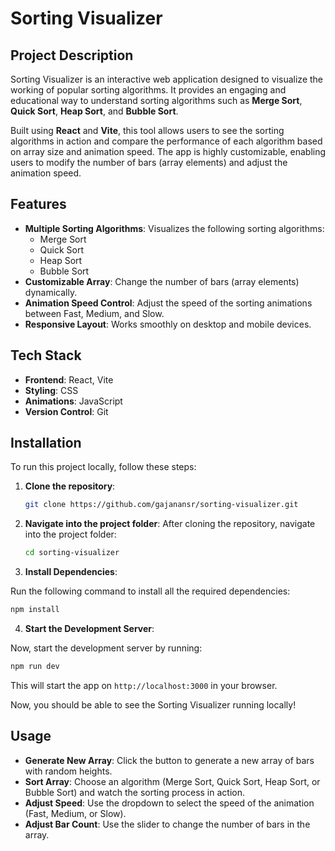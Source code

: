 # Sorting Visualizer

## Project Description
Sorting Visualizer is an interactive web application designed to visualize the working of popular sorting algorithms. It provides an engaging and educational way to understand sorting algorithms such as **Merge Sort**, **Quick Sort**, **Heap Sort**, and **Bubble Sort**.

Built using **React** and **Vite**, this tool allows users to see the sorting algorithms in action and compare the performance of each algorithm based on array size and animation speed. The app is highly customizable, enabling users to modify the number of bars (array elements) and adjust the animation speed.

## Features
- **Multiple Sorting Algorithms**: Visualizes the following sorting algorithms:
  - Merge Sort
  - Quick Sort
  - Heap Sort
  - Bubble Sort
- **Customizable Array**: Change the number of bars (array elements) dynamically.
- **Animation Speed Control**: Adjust the speed of the sorting animations between Fast, Medium, and Slow.
- **Responsive Layout**: Works smoothly on desktop and mobile devices.

## Tech Stack
- **Frontend**: React, Vite
- **Styling**: CSS
- **Animations**: JavaScript
- **Version Control**: Git

## Installation

To run this project locally, follow these steps:

1. **Clone the repository**:

   ```bash
   git clone https://github.com/gajanansr/sorting-visualizer.git
   ```

2. **Navigate into the project folder**:
   After cloning the repository, navigate into the project folder:

   ```bash
   cd sorting-visualizer
   ```

3. **Install Dependencies**:

Run the following command to install all the required dependencies:

   ```bash
   npm install
   ```
4. **Start the Development Server**:

Now, start the development server by running:

  ```bash
  npm run dev
  ```
This will start the app on `http://localhost:3000` in your browser.

Now, you should be able to see the Sorting Visualizer running locally!

## Usage

- **Generate New Array**: Click the button to generate a new array of bars with random heights.
- **Sort Array**: Choose an algorithm (Merge Sort, Quick Sort, Heap Sort, or Bubble Sort) and watch the sorting process in action.
- **Adjust Speed**: Use the dropdown to select the speed of the animation (Fast, Medium, or Slow).
- **Adjust Bar Count**: Use the slider to change the number of bars in the array.



   
